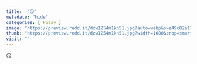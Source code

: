 ```yaml
---
title:  "😏"
metadate: "hide"
categories: [ Pussy ]
image: "https://preview.redd.it/dzw1254m1kn51.jpg?auto=webp&s=e49c82a17bfe4927731ab856a158b9746cfad210"
thumb: "https://preview.redd.it/dzw1254m1kn51.jpg?width=1080&crop=smart&auto=webp&s=3cb7a42210ea5c7b83342efeccfaf1d26fcd7d24"
visit: ""
---
```

😏
